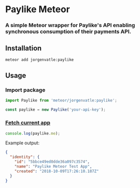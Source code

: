 # Paylike Meteor
### A simple Meteor wrapper for Paylike's API enabling synchronous consumption of their payments API.

## Installation
```bash
meteor add jorgenvatle:paylike
```

## Usage

### Import package
```js
import Paylike from 'meteor/jorgenvatle:paylike';

const paylike = new Paylike('your-api-key');
```

### [Fetch current app](https://github.com/paylike/api-docs#fetch-current-app)
```js
console.log(paylike.me);
```
Example output:
```json
{
  "identity": {
    "id": "5bbce49ed0dde36a097c3574",
    "name": "Paylike Meteor Test App",
    "created": "2018-10-09T17:26:10.187Z"
  }
}
```